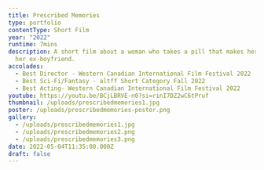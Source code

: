 ```yaml
---
title: Prescribed Memories
type: portfolio
contentType: Short Film
year: "2022"
runtime: 7mins
description: A short film about a woman who takes a pill that makes her forget
  her ex-boyfriend.
accolades:
  - Best Director - Western Canadian International Film Festival 2022
  - Best Sci-Fi/Fantasy - altff Short Category Fall 2022
  - Best Acting- Western Canadian International Film Festival 2022
youtube: https://youtu.be/BCjLBRVE-n0?si=rinI7DZ2wC6tPruf
thumbnail: /uploads/prescribedmemories1.jpg
poster: /uploads/prescribedmemories-poster.png
gallery:
  - /uploads/prescribedmemories1.jpg
  - /uploads/prescribedmemories2.png
  - /uploads/prescribedmemories3.png
date: 2022-05-04T11:35:00.000Z
draft: false
---
```

